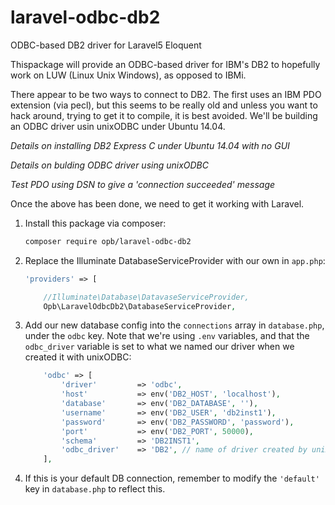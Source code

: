# laravel-odbc-db2
ODBC-based DB2 driver for Laravel5 Eloquent

Thispackage will provide an ODBC-based driver for IBM's DB2 to hopefully work on LUW (Linux Unix Windows), as opposed to IBMi.

There appear to be two ways to connect to DB2. The first uses an IBM PDO extension (via pecl), but this seems to be really old and unless you want to hack around, trying to get it to compile, it is best avoided. We'll be building an ODBC driver usin unixODBC under Ubuntu 14.04.

*Details on installing DB2 Express C under Ubuntu 14.04 with no GUI*

*Details on bulding ODBC driver using unixODBC*

*Test PDO using DSN to give a 'connection succeeded' message*

Once the above has been done, we need to get it working with Laravel.

1. Install this package via composer:

    ```bash
    composer require opb/laravel-odbc-db2
    ```
2. Replace the Illuminate DatabaseServiceProvider with our own in `app.php`:

    ```php
    'providers' => [
    
    	//Illuminate\Database\DatavaseServiceProvider,
    	Opb\LaravelOdbcDb2\DatabaseServiceProvider,
    ```
3. Add our new database config into the `connections` array in `database.php`, under the `odbc` key. Note that we're using `.env` variables, and that the `odbc_driver` variable is set to what we named our driver when we created it with unixODBC:

    ```php
    	'odbc' => [
			'driver'         => 'odbc',
			'host'           => env('DB2_HOST', 'localhost'),
			'database'       => env('DB2_DATABASE', ''),
			'username'       => env('DB2_USER', 'db2inst1'),
			'password'       => env('DB2_PASSWORD', 'password'),
			'port'			 => env('DB2_PORT', 50000),
			'schema'		 => 'DB2INST1',
			'odbc_driver'    => 'DB2', // name of driver created by unixODBC
		],
    ```
4. If this is your default DB connection, remember to modify the `'default'` key in `database.php` to reflect this.
    